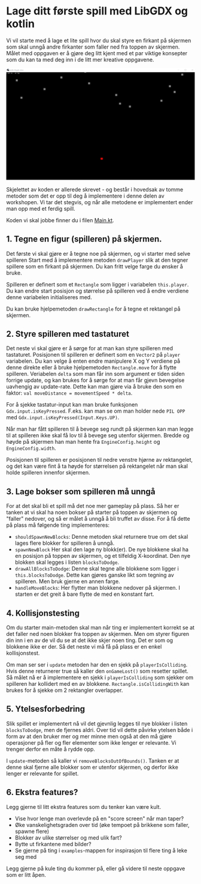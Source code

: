 # Lage ditt første spill med LibGDX og kotlin

Vi vil starte med å lage et lite spill hvor du skal styre en firkant på skjermen som skal
unngå andre firkanter som faller ned fra toppen av skjermen. Målet med oppgaven er å gjøre
deg litt kjent med et par viktige konsepter som du kan ta med deg inn i de litt mer kreative
oppgavene.

![Animasjon av spillet](src/main/resources/docs/game-animation.gif)

Skjelettet av koden er allerede skrevet - og består i hovedsak av tomme metoder som
det er opp til deg å implementere i denne delen av workshopen. Vi tar det stegvis, og når
alle metodene er implementert ender man opp med et ferdig spill.

Koden vi skal jobbe finner du i filen [Main.kt](src/main/kotlin/org/veiset/libgdx/Main.kt).

## 1. Tegne en figur (spilleren) på skjermen.

Det første vi skal gjøre er å tegne noe på skjermen, og vi starter med selve spilleren
Start med å implementere metoden `drawPlayer` slik at den tegner spillere som en firkant
på skjermen. Du kan fritt velge farge du ønsker å bruke.

Spilleren er definert som et `Rectangle` som ligger i variabelen `this.player`. Du kan
endre start posisjon og størrelse på spilleren ved å endre verdiene denne variabelen
initialiseres med.

Du kan bruke hjelpemetoden `drawRectangle` for å tegne et rektangel på skjermen.

## 2. Styre spilleren med tastaturet

Det neste vi skal gjøre er å sørge for at man kan styre spilleren med tastaturet.
Posisjonen til spilleren er definert som en `Vector2` på `player` variabelen.
Du kan velge å enten endre manipulere X og Y verdiene på denne direkte eller å bruke
hjelpemetoden `Rectangle.move` for å flytte spilleren. Veriabelen `delta` som man får
inn som argument er tiden siden forrige update, og kan brukes for å sørge for at man
får gjevn bevegelse uavhengig av update-rate. Dette kan man gjøre via å bruke den som
en faktor: `val moveDistance = movementSpeed * delta`.

For å sjekke tastatur-input kan man bruke funksjonen `Gdx.input.isKeyPressed`. F.eks.
kan man se om man holder nede `PIL OPP` med `Gdx.input.isKeyPressed(Input.Keys.UP)`.

Når man har fått spilleren til å bevege seg rundt på skjermen kan man legge til at
spilleren ikke skal få lov til å bevege seg utenfor skjermen. Bredde og høyde på skjermen
han man hente fra `EngineConfig.height` og `EngineConfig.width`.

Posisjonen til spilleren  er posisjonen til nedre venstre hjørne av rektangelet, og
det kan være fint å ta høyde for størrelsen på rektangelet når man skal holde spilleren
innenfor skjermen.

## 3. Lage bokser som spilleren må unngå

For at det skal bli et spill må det noe mer gameplay på plass. Så her er tanken at vi
skal ha noen bokser på starter på toppen av skjermen og "faller" nedover, og så er målet
å unngå å bli truffet av disse. For å få dette på plass må følgende ting implementeres:

 * `shouldSpawnNewBlocks`: Denne metoden skal returnere true om det skal lages flere blokker
    for spilleren å unngå.
 * `spawnNewBlock` Her skal den lage ny blokk(er). De nye blokkene skal ha en posisjon på
    toppen av skjermen, og et tilfeldig X-koordinat. Den nye blokken skal legges i listen
   `blocksToDodge`.
 * `drawAllBlocksToDodge`: Denne skal tegne alle blokkene som ligger i `this.blocksToDodge`.
    Dette kan gjøres ganske likt som tegning av spilleren. Men bruk gjerne en annen farge.
 * `handleMoveBlocks`: Her flytter man blokkene nedover på skjermen. I starten er det greit
    å bare flytte de med en konstant fart.


## 4. Kollisjonstesting

Om du starter main-metoden skal man når ting er implementert korrekt se at det faller ned noen
blokker fra toppen av skjermen. Men om styrer figuren din inn i en av de vil du se at det ikke
skjer noen ting. Det er som og blokkene ikke er der. Så det neste vi må få på plass er en
enkel kollisjonstest.

Om man ser ser i `update` metoden har den en sjekk på `playerIsColliding`. Hvis denne returnerer
true så kaller den `onGameLost()` som resetter spillet. Så målet nå er å implementere en sjekk i
`playerIsColliding` som sjekker om spilleren har kollidert med en av blokkene. `Rectangle.isCollidingWith`
kan brukes for å sjekke om 2 rektangler overlapper.


## 5. Ytelsesforbedring

Slik spillet er implementert nå vil det gjevnlig legges til nye blokker i listen `blocksToDodge`,
men de fjernes aldri. Over tid vil dette påvirke ytelsen både i form av at den bruker mer og mer minne
men også at den må gjøre operasjoner på fler og fler elementer som ikke lenger er relevante. Vi trenger
derfor en måte å rydde opp. 

I `update`-metoden så kaller vi `removeBlocksOutOfBounds()`. Tanken er at denne skal fjerne alle blokker
som er utenfor skjermen, og derfor ikke lenger er relevante for spillet.

## 6. Ekstra features?

Legg gjerne til litt ekstra features som du tenker kan være kult.

 * Vise hvor lenge man overlevde på en "score screen" når man taper?
 * Øke vanskelighetsgraden over tid (øke tempoet på brikkene som faller, spawne flere)
 * Blokker av ulike størrelser og med ulik fart?
 * Bytte ut firkantene med bilder?
 * Se gjerne på ting i `examples`-mappen for inspirasjon til flere ting å leke seg med

Legg gjerne på kule ting du kommer på, eller gå videre til neste oppgave som er litt åpen.